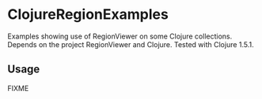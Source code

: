# ClojureRegionExamples

Examples showing use of RegionViewer on some Clojure collections. Depends on the 
project RegionViewer and Clojure.  Tested with Clojure 1.5.1. 

## Usage

FIXME


